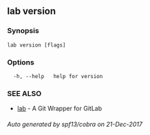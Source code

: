 ## lab version



### Synopsis




```
lab version [flags]
```

### Options

```
  -h, --help   help for version
```

### SEE ALSO
* [lab](index.md)	 - A Git Wrapper for GitLab

###### Auto generated by spf13/cobra on 21-Dec-2017
